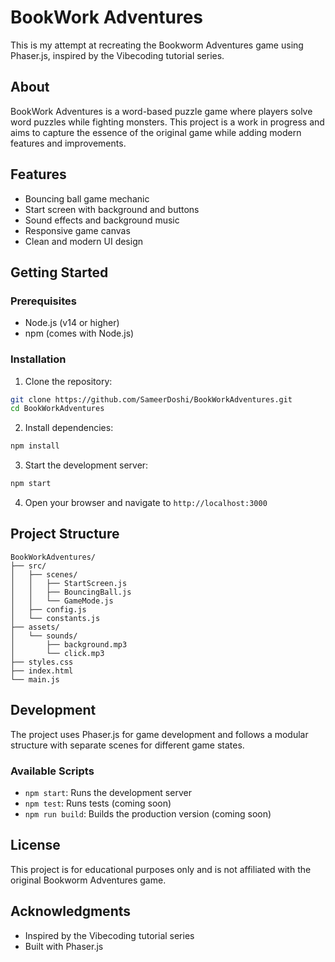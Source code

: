 # BookWork Adventures

This is my attempt at recreating the Bookworm Adventures game using Phaser.js, inspired by the Vibecoding tutorial series.

## About

BookWork Adventures is a word-based puzzle game where players solve word puzzles while fighting monsters. This project is a work in progress and aims to capture the essence of the original game while adding modern features and improvements.

## Features

- Bouncing ball game mechanic
- Start screen with background and buttons
- Sound effects and background music
- Responsive game canvas
- Clean and modern UI design

## Getting Started

### Prerequisites

- Node.js (v14 or higher)
- npm (comes with Node.js)

### Installation

1. Clone the repository:
```bash
git clone https://github.com/SameerDoshi/BookWorkAdventures.git
cd BookWorkAdventures
```

2. Install dependencies:
```bash
npm install
```

3. Start the development server:
```bash
npm start
```

4. Open your browser and navigate to `http://localhost:3000`

## Project Structure

```
BookWorkAdventures/
├── src/
│   ├── scenes/
│   │   ├── StartScreen.js
│   │   ├── BouncingBall.js
│   │   └── GameMode.js
│   ├── config.js
│   └── constants.js
├── assets/
│   └── sounds/
│       ├── background.mp3
│       └── click.mp3
├── styles.css
├── index.html
└── main.js
```

## Development

The project uses Phaser.js for game development and follows a modular structure with separate scenes for different game states.

### Available Scripts

- `npm start`: Runs the development server
- `npm test`: Runs tests (coming soon)
- `npm run build`: Builds the production version (coming soon)

## License

This project is for educational purposes only and is not affiliated with the original Bookworm Adventures game.

## Acknowledgments

- Inspired by the Vibecoding tutorial series
- Built with Phaser.js
